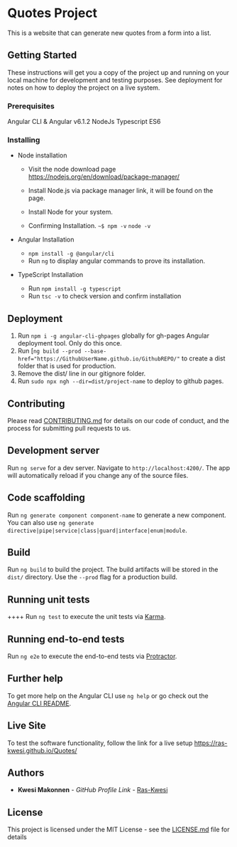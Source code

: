 # Quotes Project

This is a website that can generate new quotes from a form into a list.

## Getting Started

These instructions will get you a copy of the project up and running on your local machine for development and testing purposes. See deployment for notes on how to deploy the project on a live system.

### Prerequisites

Angular CLI & Angular v6.1.2
NodeJs
Typescript ES6


### Installing

* Node installation
    * Visit the node download page 
        https://nodejs.org/en/download/package-manager/

    * Install Node.js via package manager link, it will be found on the page.
    * Install Node for your system.
    * Confirming Installation.
        `~$ npm -v`
         `node -v`

* Angular Installation
    * `npm install -g @angular/cli`
    * Run  `ng` to display angular commands to prove its installation.

* TypeScript Installation
    * Run `npm install -g typescript`
    * Run `tsc -v` to check version and confirm installation

## Deployment
1. Run `npm i -g angular-cli-ghpages` globally for gh-pages Angular deployment tool. Only do this once.
2. Run [`ng build --prod --base-href="https://GithubUserName.github.io/GithubREPO/"` to create a dist       folder that is used for production.
3. Remove the dist/ line in our gitignore folder.
4. Run `sudo npx ngh --dir=dist/project-name` to deploy to github pages.

## Contributing

Please read [CONTRIBUTING.md](https://gist.github.com/PurpleBooth/b24679402957c63ec426) for details on our code of conduct, and the process for submitting pull requests to us.

## Development server

Run `ng serve` for a dev server. Navigate to `http://localhost:4200/`. The app will automatically reload if you change any of the source files.

## Code scaffolding

Run `ng generate component component-name` to generate a new component. You can also use `ng generate directive|pipe|service|class|guard|interface|enum|module`.

## Build

Run `ng build` to build the project. The build artifacts will be stored in the `dist/` directory. Use the `--prod` flag for a production build.

## Running unit tests
++++
Run `ng test` to execute the unit tests via [Karma](https://karma-runner.github.io).

## Running end-to-end tests

Run `ng e2e` to execute the end-to-end tests via [Protractor](http://www.protractortest.org/).

## Further help

To get more help on the Angular CLI use `ng help` or go check out the [Angular CLI README](https://github.com/angular/angular-cli/blob/master/README.md).

## Live Site

To test the software functionality, follow the link for a live setup https://ras-kwesi.github.io/Quotes/

## Authors

* **Kwesi Makonnen** - *GitHub Profile Link* - [Ras-Kwesi](https://github.com/Ras-Kwesi)

## License

This project is licensed under the MIT License - see the [LICENSE.md](LICENSE.md) file for details
